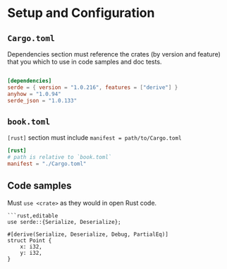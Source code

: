 # Setup and Configuration

## `Cargo.toml`

Dependencies section must reference the crates (by version and feature) that you which to use in code samples and doc tests.

```toml

[dependencies]
serde = { version = "1.0.216", features = ["derive"] }
anyhow = "1.0.94"
serde_json = "1.0.133"
```

## `book.toml`

`[rust]` section must include `manifest = path/to/Cargo.toml`

```toml
[rust]
# path is relative to `book.toml`
manifest = "./Cargo.toml"

```

## Code samples

Must `use <crate>` as they would in open Rust code.

```text
```rust,editable
use serde::{Serialize, Deserialize};

#[derive(Serialize, Deserialize, Debug, PartialEq)]
struct Point {
    x: i32,
    y: i32,
}
```

